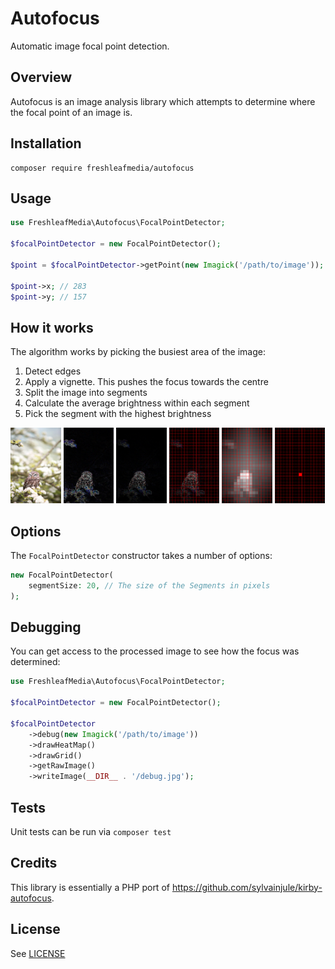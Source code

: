 # Autofocus

Automatic image focal point detection.


## Overview

Autofocus is an image analysis library which attempts to determine where the focal point of an image is.


## Installation

```
composer require freshleafmedia/autofocus
```


## Usage

```php
use FreshleafMedia\Autofocus\FocalPointDetector;

$focalPointDetector = new FocalPointDetector();

$point = $focalPointDetector->getPoint(new Imagick('/path/to/image'));

$point->x; // 283
$point->y; // 157
```


## How it works

The algorithm works by picking the busiest area of the image:

1. Detect edges
2. Apply a vignette. This pushes the focus towards the centre
3. Split the image into segments
4. Calculate the average brightness within each segment
5. Pick the segment with the highest brightness

<img src="assets/owl.jpg" width="16%" />
<img src="assets/owl-edges.jpg" width="16%" />
<img src="assets/owl-vignette.jpg" width="16%" />
<img src="assets/owl-segment.jpg" width="16%" />
<img src="assets/owl-average.jpg" width="16%" />
<img src="assets/owl-select.jpg" width="16%" />


## Options

The `FocalPointDetector` constructor takes a number of options:

```php
new FocalPointDetector(
    segmentSize: 20, // The size of the Segments in pixels
);
```


## Debugging

You can get access to the processed image to see how the focus was determined:

```php
use FreshleafMedia\Autofocus\FocalPointDetector;

$focalPointDetector = new FocalPointDetector();

$focalPointDetector
    ->debug(new Imagick('/path/to/image'))
    ->drawHeatMap()
    ->drawGrid()
    ->getRawImage()
    ->writeImage(__DIR__ . '/debug.jpg');
```


## Tests

Unit tests can be run via `composer test`


## Credits

This library is essentially a PHP port of https://github.com/sylvainjule/kirby-autofocus.


## License

See [LICENSE](LICENSE)
